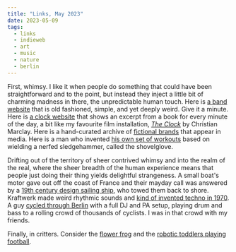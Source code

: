 ```yaml
---
title: "Links, May 2023"
date: 2023-05-09
tags:
  - links
  - indieweb
  - art
  - music
  - nature
  - berlin
---
```


First, whimsy. I like it when people do something that could have been straightforward and to the point, but instead they inject a little bit of charming madness in there, the unpredictable human touch. Here is [a band website](https://www.tanlinesinternet.com/) that is old fashioned, simple, and yet deeply weird. Give it a minute. Here is [a clock website](https://literature-clock.jenevoldsen.com/) that shows an excerpt from a book for every minute of the day, a bit like my favourite film installation, [*The Clock*](https://www.tate.org.uk/whats-on/tate-modern/christian-marclay-clock) by Christian Marclay. Here is a hand-curated archive of [fictional brands](https://fictionalbrandsarchive.com/) that appear in media. Here is a man who invented [his own set of workouts](https://www.shovelglove.com/) based on wielding a nerfed sledgehammer, called the shovelglove.

Drifting out of the territory of sheer contrived whimsy and into the realm of the real, where the sheer breadth of the human experience means that people just doing their thing yields delightful strangeness. A small boat's motor gave out off the coast of France and their mayday call was answered by a [19th century design sailing ship](https://www.gotheborg.se/news/rescue-of-sailing-boat/), who towed them back to shore. Kraftwerk made weird rhythmic sounds and [kind of invented techno in 1970](https://www.youtube.com/watch?v=hWUiLJnEYJI). A guy [cycled through Berlin](https://www.youtube.com/watch?v=4HUQkZ4JJcM) with a full DJ and PA setup, playing drum and bass to a rolling crowd of thousands of cyclists. I was in that crowd with my friends.

Finally, in critters. Consider the [flower frog](https://www.science.org/content/article/brazilian-frog-might-be-first-pollinating-amphibian-known-science) and the [robotic toddlers playing football](https://twitter.com/haarnoja/status/1651577815836270596).